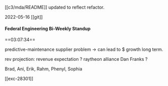 [[c3/mda/README]] updated to reflect refactor. 

2022-05-16 [[git]] 

 

#### Federal Engineering Bi-Weekly Standup 
==03:07:34==

predictive-maintenance supplier problem -> can lead to $ growth long term. 

rev projection: 
revenue expectation ? 
	raytheon
	alliance
	Dan Franks ?

Brad, Ani, Erik, Rahm, Phenyl, Sophia

[[exc-28301]]  